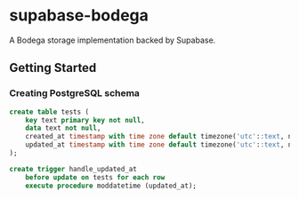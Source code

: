 # supabase-bodega

A Bodega storage implementation backed by Supabase.

## Getting Started

### Creating PostgreSQL schema

```sql
create table tests (
    key text primary key not null,
    data text not null,
    created_at timestamp with time zone default timezone('utc'::text, now()) not null,
    updated_at timestamp with time zone default timezone('utc'::text, now()) not null
);

create trigger handle_updated_at
    before update on tests for each row
    execute procedure moddatetime (updated_at);
```
